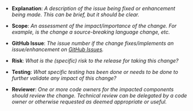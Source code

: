 - **Explanation**: _A description of the issue being fixed or enhancement being made. This can be brief, but it should be clear._

- **Scope**: _An assessment of the impact/importance of the change. For example, is the change a source-breaking language change, etc._

- **GitHub Issue**: _The issue number if the change fixes/implements an issue/enhancement on [GitHub Issues](https://github.com/apple/swift-docc/issues)._

- **Risk**: _What is the (specific) risk to the release for taking this change?_

- **Testing**: _What specific testing has been done or needs to be done to further validate any impact of this change?_

- **Reviewer**: _One or more code owners for the impacted components should review the change. Technical review can be delegated by a code owner or otherwise requested as deemed appropriate or useful._